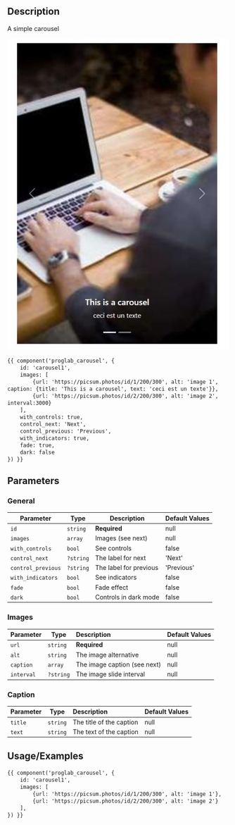 ## Description

A simple carousel

![Breadcrumb](./images/carousel.jpg)

```twig
{{ component('proglab_carousel', {
    id: 'carousel1',
    images: [
        {url: 'https://picsum.photos/id/1/200/300', alt: 'image 1', caption: {title: 'This is a carousel', text: 'ceci est un texte'}},
        {url: 'https://picsum.photos/id/2/200/300', alt: 'image 2', interval:3000}
    ],
    with_controls: true,
    control_next: 'Next',
    control_previous: 'Previous',
    with_indicators: true,
    fade: true,
    dark: false
}) }}
```
## Parameters
### General

| Parameter          | Type      | Description            | Default Values |
|--------------------|-----------|------------------------|----------------|
| `id`               | `string`  | **Required**           | null           |
| `images`           | `array`   | Images (see next)      | null           |
| `with_controls`    | `bool`    | See controls           | false          |
| `control_next`     | `?string` | The label for next     | 'Next'         |
| `control_previous` | `?string` | The label for previous | 'Previous'     |
| `with_indicators`  | `bool`    | See indicators         | false          |
| `fade`             | `bool`    | Fade effect            | false          |
| `dark`             | `bool`    | Controls in dark mode  | false          |

### Images

| Parameter  | Type      | Description                  | Default Values |
|------------|-----------|:-----------------------------|----------------|
| `url`      | `string`  | **Required**                 | null           |
| `alt`      | `string`  | The image alternative        | null           |
| `caption`  | `array`   | The image caption (see next) | null           |
| `interval` | `?string` | The image slide interval     | null           |

### Caption

| Parameter | Type     | Description              | Default Values |
|-----------|----------|:-------------------------|----------------|
| `title`   | `string` | The title of the caption | null           |
| `text`    | `string` | The text of the caption  | null           |


## Usage/Examples

```twig
{{ component('proglab_carousel', {
    id: 'carousel1',
    images: [
        {url: 'https://picsum.photos/id/1/200/300', alt: 'image 1'},
        {url: 'https://picsum.photos/id/2/200/300', alt: 'image 2'}
    ],
}) }}
```